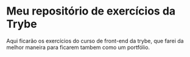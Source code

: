 # Meu repositório de exercícios da Trybe

Aqui ficarão os exercícios do curso de front-end da trybe, que farei da melhor maneira para ficarem tambem como um portfólio.
